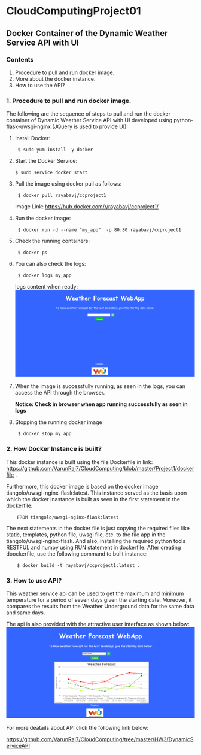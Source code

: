 # CloudComputingProject01
## Docker Container of the Dynamic Weather Service API with UI
### Contents
1. Procedure to pull and run docker image.
2. More about the docker instance.
3. How to use the API?

### 1. Procedure to pull and run docker image.

The following are the sequence of steps to pull and run the docker container of Dynamic Weather Service API with UI developed using python-flask-uwsgi-nginx (JQuery is used to provide UI):

1. Install Docker:
        
        $ sudo yum install -y docker

2. Start the Docker Service:
       
       $ sudo service docker start

3. Pull the image using docker pull as follows:
        
        $ docker pull rayabavj/ccproject1
    
    Image Link: https://hub.docker.com/r/rayabavj/ccproject1/

4. Run the docker image:
        
        $ docker run -d --name "my_app"  -p 80:80 rayabavj/ccproject1
    
5. Check the running containers:
        
        $ docker ps
 
6. You can also check the logs:
        
        $ docker logs my_app
        
   logs content when ready:
   ![SS](https://github.com/VarunRaj7/CloudComputing/blob/master/HW3/DynamicServiceAPI/SS1.PNG)
   
7. When the image is successfully running, as seen in the logs, you can access the API through the browser.

      **Notice: Check in browser when app running successfully as seen in logs**

8. Stopping the running docker image
        
        $ docker stop my_app
    
### 2. How Docker Instance is built?

This docker instance is built using the file Dockerfile in link: https://github.com/VarunRaj7/CloudComputing/blob/master/Project1/dockerfile . 

Furthermore, this docker image is based on the docker image tiangolo/uwsgi-nginx-flask:latest. This instance served as the basis upon which the docker inastance is built as seen in the first statement in the dockerfile:

        FROM tiangolo/uwsgi-nginx-flask:latest

The next statements in the docker file is just copying the required files like static, templates, python file, uwsgi file, etc. to the file app in the tiangolo/uwsgi-nginx-flask. And also, installing the required python tools RESTFUL and numpy using RUN statement in dockerfile. After creating doockerfile, use the following command to built instance:
        
        $ docker build -t rayabavj/ccproject1:latest .
               

### 3. How to use API?

This weather service api can be used to get the maximum and minimum temperature for a period of seven days given the starting date. Moreover, it compares the results from the Weather Underground data for the same data and same days.

The api is also provided with the attractive user interface as shown below:
![SS3](https://github.com/VarunRaj7/CloudComputing/blob/master/HW3/DynamicServiceAPI/SS3.PNG)

For more deatails about API click the following link below: 

https://github.com/VarunRaj7/CloudComputing/tree/master/HW3/DynamicServiceAPI
